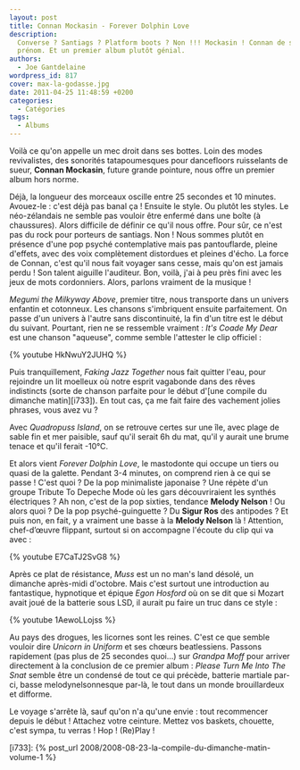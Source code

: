 ```yaml
---
layout: post
title: Connan Mockasin - Forever Dolphin Love
description:
  Converse ? Santiags ? Platform boots ? Non !!! Mockasin ! Connan de son
  prénom. Et un premier album plutôt génial.
authors:
  - Joe Gantdelaine
wordpress_id: 817
cover: max-la-godasse.jpg
date: 2011-04-25 11:48:59 +0200
categories:
  - Catégories
tags:
  - Albums
---
```


Voilà ce qu'on appelle un mec droit dans ses bottes. Loin des modes
revivalistes, des sonorités tatapoumesques pour dancefloors ruisselants de
sueur, **Connan Mockasin**, future grande pointure, nous offre un premier album
hors norme.

Déjà, la longueur des morceaux oscille entre 25 secondes et 10 minutes.
Avouez-le : c'est déjà pas banal ça ! Ensuite le style. Ou plutôt les styles. Le
néo-zélandais ne semble pas vouloir être enfermé dans une boîte (à chaussures).
Alors difficile de définir ce qu'il nous offre. Pour sûr, ce n'est pas du rock
pour porteurs de santiags. Non ! Nous sommes plutôt en présence d'une pop psyché
contemplative mais pas pantouflarde, pleine d'effets, avec des voix complètement
distordues et pleines d'écho. La force de Connan, c'est qu'il nous fait voyager
sans cesse, mais qu'on est jamais perdu ! Son talent aiguille l'auditeur. Bon,
voilà, j'ai à peu près fini avec les jeux de mots cordonniers. Alors, parlons
vraiment de la musique !

_Megumi the Milkyway Above_, premier titre, nous transporte dans un univers
enfantin et cotonneux. Les chansons s'imbriquent ensuite parfaitement. On passe
d'un univers à l'autre sans discontinuité, la fin d'un titre est le début du
suivant. Pourtant, rien ne se ressemble vraiment : _It's Coade My Dear_ est une
chanson "aqueuse", comme semble l'attester le clip officiel :

{% youtube HkNwuY2JUHQ %}

Puis tranquillement, _Faking Jazz Together_ nous fait quitter l'eau, pour
rejoindre un lit moelleux où notre esprit vagabonde dans des rêves indistincts
(sorte de chanson parfaite pour le début d'[une compile du dimanche
matin][i733]). En tout cas, ça me fait faire des vachement jolies phrases, vous
avez vu ?

Avec _Quadropuss Island_, on se retrouve certes sur une île, avec plage de sable
fin et mer paisible, sauf qu'il serait 6h du mat, qu'il y aurait une brume
tenace et qu'il ferait -10°C.

Et alors vient _Forever Dolphin Love_, le mastodonte qui occupe un tiers ou
quasi de la galette. Pendant 3-4 minutes, on comprend rien à ce qui se passe !
C'est quoi ? De la pop minimaliste japonaise ? Une répète d'un groupe Tribute To
Depeche Mode où les gars découvriraient les synthés électriques ? Ah non, c'est
de la pop sixties, tendance **Melody Nelson** ! Ou alors quoi ? De la pop
psyché-guinguette ? Du **Sigur Ros** des antipodes ? Et puis non, en fait, y a
vraiment une basse à la **Melody Nelson** là ! Attention, chef-d’œuvre flippant,
surtout si on accompagne l'écoute du clip qui va avec :

{% youtube E7CaTJ2SvG8 %}

Après ce plat de résistance, _Muss_ est un no man's land désolé, un dimanche
après-midi d'octobre. Mais c'est surtout une introduction au fantastique,
hypnotique et épique _Egon Hosford_ où on se dit que si Mozart avait joué de la
batterie sous LSD, il aurait pu faire un truc dans ce style :

{% youtube 1AewoLLojss %}

Au pays des drogues, les licornes sont les reines. C'est ce que semble vouloir
dire _Unicorn in Uniform_ et ses chœurs beatlessiens. Passons rapidement (pas
plus de 25 secondes quoi…) sur _Grandpa Moff_ pour arriver directement à la
conclusion de ce premier album : _Please Turn Me Into The Snat_ semble être un
condensé de tout ce qui précède, batterie martiale par-ci, basse
melodynelsonnesque par-là, le tout dans un monde brouillardeux et difforme.

Le voyage s'arrête là, sauf qu'on n'a qu'une envie : tout recommencer depuis le
début ! Attachez votre ceinture. Mettez vos baskets, chouette, c'est sympa, tu
verras ! Hop ! (Re)Play !

[i733]: {% post_url 2008/2008-08-23-la-compile-du-dimanche-matin-volume-1 %}
